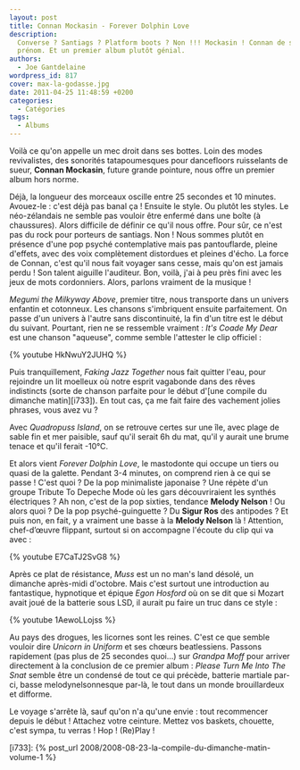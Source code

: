 ```yaml
---
layout: post
title: Connan Mockasin - Forever Dolphin Love
description:
  Converse ? Santiags ? Platform boots ? Non !!! Mockasin ! Connan de son
  prénom. Et un premier album plutôt génial.
authors:
  - Joe Gantdelaine
wordpress_id: 817
cover: max-la-godasse.jpg
date: 2011-04-25 11:48:59 +0200
categories:
  - Catégories
tags:
  - Albums
---
```


Voilà ce qu'on appelle un mec droit dans ses bottes. Loin des modes
revivalistes, des sonorités tatapoumesques pour dancefloors ruisselants de
sueur, **Connan Mockasin**, future grande pointure, nous offre un premier album
hors norme.

Déjà, la longueur des morceaux oscille entre 25 secondes et 10 minutes.
Avouez-le : c'est déjà pas banal ça ! Ensuite le style. Ou plutôt les styles. Le
néo-zélandais ne semble pas vouloir être enfermé dans une boîte (à chaussures).
Alors difficile de définir ce qu'il nous offre. Pour sûr, ce n'est pas du rock
pour porteurs de santiags. Non ! Nous sommes plutôt en présence d'une pop psyché
contemplative mais pas pantouflarde, pleine d'effets, avec des voix complètement
distordues et pleines d'écho. La force de Connan, c'est qu'il nous fait voyager
sans cesse, mais qu'on est jamais perdu ! Son talent aiguille l'auditeur. Bon,
voilà, j'ai à peu près fini avec les jeux de mots cordonniers. Alors, parlons
vraiment de la musique !

_Megumi the Milkyway Above_, premier titre, nous transporte dans un univers
enfantin et cotonneux. Les chansons s'imbriquent ensuite parfaitement. On passe
d'un univers à l'autre sans discontinuité, la fin d'un titre est le début du
suivant. Pourtant, rien ne se ressemble vraiment : _It's Coade My Dear_ est une
chanson "aqueuse", comme semble l'attester le clip officiel :

{% youtube HkNwuY2JUHQ %}

Puis tranquillement, _Faking Jazz Together_ nous fait quitter l'eau, pour
rejoindre un lit moelleux où notre esprit vagabonde dans des rêves indistincts
(sorte de chanson parfaite pour le début d'[une compile du dimanche
matin][i733]). En tout cas, ça me fait faire des vachement jolies phrases, vous
avez vu ?

Avec _Quadropuss Island_, on se retrouve certes sur une île, avec plage de sable
fin et mer paisible, sauf qu'il serait 6h du mat, qu'il y aurait une brume
tenace et qu'il ferait -10°C.

Et alors vient _Forever Dolphin Love_, le mastodonte qui occupe un tiers ou
quasi de la galette. Pendant 3-4 minutes, on comprend rien à ce qui se passe !
C'est quoi ? De la pop minimaliste japonaise ? Une répète d'un groupe Tribute To
Depeche Mode où les gars découvriraient les synthés électriques ? Ah non, c'est
de la pop sixties, tendance **Melody Nelson** ! Ou alors quoi ? De la pop
psyché-guinguette ? Du **Sigur Ros** des antipodes ? Et puis non, en fait, y a
vraiment une basse à la **Melody Nelson** là ! Attention, chef-d’œuvre flippant,
surtout si on accompagne l'écoute du clip qui va avec :

{% youtube E7CaTJ2SvG8 %}

Après ce plat de résistance, _Muss_ est un no man's land désolé, un dimanche
après-midi d'octobre. Mais c'est surtout une introduction au fantastique,
hypnotique et épique _Egon Hosford_ où on se dit que si Mozart avait joué de la
batterie sous LSD, il aurait pu faire un truc dans ce style :

{% youtube 1AewoLLojss %}

Au pays des drogues, les licornes sont les reines. C'est ce que semble vouloir
dire _Unicorn in Uniform_ et ses chœurs beatlessiens. Passons rapidement (pas
plus de 25 secondes quoi…) sur _Grandpa Moff_ pour arriver directement à la
conclusion de ce premier album : _Please Turn Me Into The Snat_ semble être un
condensé de tout ce qui précède, batterie martiale par-ci, basse
melodynelsonnesque par-là, le tout dans un monde brouillardeux et difforme.

Le voyage s'arrête là, sauf qu'on n'a qu'une envie : tout recommencer depuis le
début ! Attachez votre ceinture. Mettez vos baskets, chouette, c'est sympa, tu
verras ! Hop ! (Re)Play !

[i733]: {% post_url 2008/2008-08-23-la-compile-du-dimanche-matin-volume-1 %}
